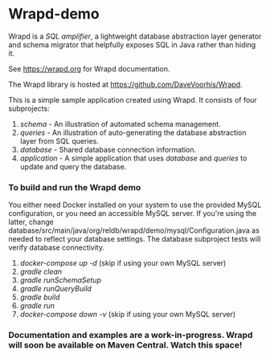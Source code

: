Wrapd-demo
==========

Wrapd is a *SQL amplifier*, a lightweight database abstraction layer generator and schema migrator that helpfully exposes
SQL in Java rather than hiding it.

See https://wrapd.org for Wrapd documentation.

The Wrapd library is hosted at https://github.com/DaveVoorhis/Wrapd.

This is a simple sample application created using Wrapd. It consists of four subprojects:

1. _schema_ - An illustration of automated schema management.
2. _queries_ - An illustration of auto-generating the database abstraction layer from SQL queries.
3. _database_ - Shared database connection information.
4. _application_ - A simple application that uses _database_ and _queries_ to update and query the database.

### To build and run the Wrapd demo ###

You either need Docker installed on your system to use the provided MySQL configuration,
or you need an accessible MySQL server. If you're using the latter, change
database/src/main/java/org/reldb/wrapd/demo/mysql/Configuration.java as needed to
reflect your database settings. The database subproject tests will verify database
connectivity.

1. _docker-compose up -d_ (skip if using your own MySQL server)
2. _gradle clean_
3. _gradle runSchemaSetup_
4. _gradle runQueryBuild_
5. _gradle build_
6. _gradle run_
7. _docker-compose down -v_ (skip if using your own MySQL server)

### Documentation and examples are a work-in-progress. Wrapd will soon be available on Maven Central. Watch this space! ###
